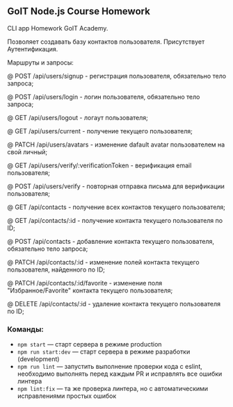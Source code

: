 ## GoIT Node.js Course Homework

CLI app Homework GoIT Academy.

Позволяет создавать базу контактов пользователя.
Присутствует Аутентификация.

Маршруты и запросы:

@ POST /api/users/signup - регистрация пользователя, обязательно тело запроса;

@ POST /api/users/login - логин пользователя, обязательно тело запроса;

@ GET /api/users/logout - логаут пользователя;

@ GET /api/users/current - получение текущего пользователя;

@ PATCH /api/users/avatars - изменение dafault avatar пользователем на свой личный;

@ GET /api/users/verify/:verificationToken - верификация email пользователя;

@ POST /api/users/verify - повторная отправка письма для верификации пользователя;

@ GET /api/contacts - получение всех контактов текущего пользователя;

@ GET /api/contacts/:id - получение контакта текущего пользователя по ID;

@ POST /api/contacts - добавление контакта текущего пользователя, обязательно тело запроса;

@ PATCH /api/contacts/:id - изменение полей контакта текущего пользователя, найденного по ID;

@ PATCH /api/contacts/:id/favorite - изменение поля "Избранное/Favorite" контакта текущего пользователя;

@ DELETE /api/contacts/:id - удаление контакта текущего пользователя по ID;

### Команды:

- `npm start` &mdash; старт сервера в режиме production
- `npm run start:dev` &mdash; старт сервера в режиме разработки (development)
- `npm run lint` &mdash; запустить выполнение проверки кода с eslint, необходимо выполнять перед каждым PR и исправлять все ошибки линтера
- `npm lint:fix` &mdash; та же проверка линтера, но с автоматическими исправлениями простых ошибок
